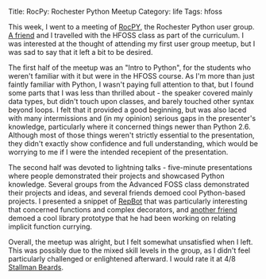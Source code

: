 Title: RocPy: Rochester Python Meetup
Category: life
Tags: hfoss

This week, I went to a meeting of [RocPY], the Rochester Python user group. [A friend] and I travelled with the HFOSS class as part of the curriculum. I was interested at the thought of attending my first user group meetup, but I was sad to say that it left a bit to be desired.

The first half of the meetup was an "Intro to Python", for the students who weren't familiar with it but were in the HFOSS course. As I'm more than just faintly familiar with Python, I wasn't paying full attention to that, but I found some parts that I was less than thrilled about - the speaker covered mainly data types, but didn't touch upon classes, and barely touched other syntax beyond loops. I felt that it provided a good beginning, but was also laced with many intermissions and (in my opinion) serious gaps in the presenter's knowledge, particularly where it concerned things newer than Python 2.6. Although most of those things weren't strictly essential to the presentation, they didn't exactly show confidence and full understanding, which would be worrying to me if I were the intended recepient of the presentation.

The second half was devoted to lightning talks - five-minute presentations where people demonstrated their projects and showcased Python knowledge. Several groups from the Advanced FOSS class demonstrated their projects and ideas, and several friends demoed cool Python-based projects. I presented a snippet of [RepBot] that was particularly interesting that concerned functions and complex decorators, and [another friend] demoed a cool library prototype that he had been working on relating implicit function currying.

Overall, the meetup was alright, but I felt somewhat unsatisfied when I left. This was possibly due to the mixed skill levels in the group, as I didn't feel particularly challenged or enlightened afterward. I would rate it at 4/8 [Stallman Beards].

[RocPY]: http://www.rocpy.org/
[A friend]: http://blog.gonyeo.com/ "Derek Gonyeo"
[RepBot]: {filename}/2014/02/05-repbot.md
[another friend]: http://blog.helixoide.com/ "Ross Delinger"
[Stallman Beards]: {filename}/2014/02/19-stallman-beard.md


